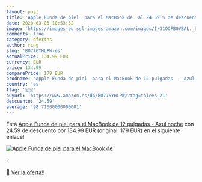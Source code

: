```yaml
---
layout: post
title: 'Apple Funda de piel  para el MacBook de  al 24.59 % de descuento'
date: 2020-03-03 10:53:52
image: 'https://images-eu.ssl-images-amazon.com/images/I/31OCFB0VBAL._SL200_.jpg'
comments: true
category: ofertas
author: ring
slug: 'B0776YHLPW-es'
actualPrice: 134.99 EUR
currency: EUR
price: 134.99
comparePrice: 179 EUR
prodname: 'Apple Funda de piel  para el MacBook de 12 pulgadas  - Azul noche'
country: 'es'
flag: '🇪🇸'
buyurl: 'https://www.amazon.es/dp/B0776YHLPW/?tag=tolees-21'
descuento: '24.59'
average: '98.71000000000001'
---
```


Está [Apple Funda de piel  para el MacBook de 12 pulgadas  - Azul noche](https://www.amazon.es/dp/B0776YHLPW/?tag=tolees-21) con 24.59 de descuento por 134.99 EUR (original: 179 EUR) en el siguiente enlace!

[![Apple Funda de piel  para el MacBook de ](https://images-eu.ssl-images-amazon.com/images/I/31OCFB0VBAL._SL200_.jpg)](https://www.amazon.es/dp/B0776YHLPW/?tag=tolees-21)

ℹ️:


[🛒 Ver la oferta!!](https://www.amazon.es/dp/B0776YHLPW/?tag=tolees-21)
